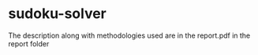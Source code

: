 # sudoku-solver
The description along with methodologies used are in the report.pdf in the report folder
